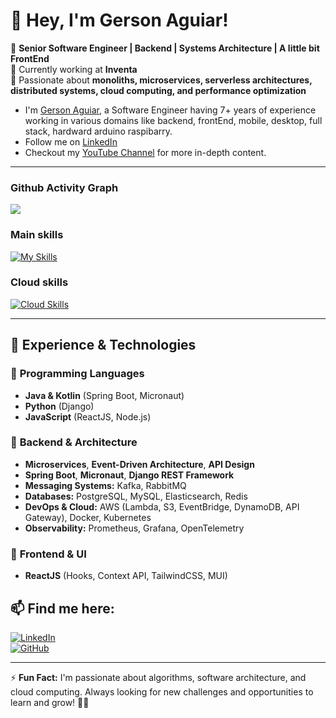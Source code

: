 # 👋 Hey, I'm Gerson Aguiar!

🎯 **Senior Software Engineer | Backend | Systems Architecture | A little bit FrontEnd**  
📍 Currently working at **Inventa**  
🚀 Passionate about **monoliths, microservices, serverless architectures, distributed systems, cloud computing, and performance optimization**  


<ul>
  <li>I'm <a href = "https://github.com/gerson-aguiar">Gerson Aguiar</a>, a Software Engineer having 7+ years of experience working in various domains like backend, frontEnd, mobile, desktop, full stack, hardward arduino raspibarry.</li>
  <li>Follow me on <a href="https://www.linkedin.com/in/gerson-aguiar/">LinkedIn</a>
  <li>Checkout my  <a href="https://www.youtube.com/@gerson-aguiar.engineer">YouTube Channel</a> for more in-depth content.</li>
</ul>

---

### Github Activity Graph
<img src="https://github-readme-activity-graph.vercel.app/graph?username=gerson-aguiar&custom_title=Gerson-Aguiar%27s%20GitHub%20Activity%20Graph&hide_border=true&border_radius=15&bg_color=000000&color=FFD700&line=1E90FF&point=1E90FF&area_color=000000&title_color=FFD700&area=true%22%20alt=%22GitHub%20Activity%20Graph%22" />


### Main skills  
[![My Skills](https://skillicons.dev/icons?i=java,kotlin,spring,py,js,react,postgres,mongodb,kafka,rabbitmq,django,docker,firebase,figma,git,github,gmail,grafana,idea,kubernetes,nodejs,npm,postman,pycharm,redis,replit,supabase,terraform,ubuntu,vscode,windows)](https://skillicons.dev)


### Cloud skills
[![Cloud Skills](https://skillicons.dev/icons?i=aws)](https://skillicons.dev)


---

## 🚀 **Experience & Technologies**
### 🔹 **Programming Languages**
- **Java & Kotlin** (Spring Boot, Micronaut)
- **Python** (Django)
- **JavaScript** (ReactJS, Node.js)

### 🔹 **Backend & Architecture**
- **Microservices**, **Event-Driven Architecture**, **API Design**
- **Spring Boot**, **Micronaut**, **Django REST Framework**
- **Messaging Systems:** Kafka, RabbitMQ
- **Databases:** PostgreSQL, MySQL, Elasticsearch, Redis
- **DevOps & Cloud:** AWS (Lambda, S3, EventBridge, DynamoDB, API Gateway), Docker, Kubernetes
- **Observability:** Prometheus, Grafana, OpenTelemetry

### 🔹 **Frontend & UI**
- **ReactJS** (Hooks, Context API, TailwindCSS, MUI)

<!--
---

## 🔥 **Highlights**
💡 **System Design:** Studying scalable architecture and designing high-performance systems.  
💡 **DSA & LeetCode:** Solving algorithm and data structure problems to improve coding skills.  
💡 **Open Source Projects:** Contributing to public repositories and sharing knowledge.  

---

## 📌 **Featured Projects**
🔗 [**ShortLink App**](https://github.com/gerson-aguiar/shortlink) - A URL shortener built with **React, Firebase, and TypeScript**  
🔗 [**BrokerMessage**](https://github.com/gerson-aguiar/brokermessage) - Messaging system using **RabbitMQ + Prometheus + Docker**  
🔗 [**React + Tailwind Course**](https://github.com/gerson-aguiar/react-tailwind-course) - Educational content for learning **React + Tailwind CSS**  
🔗 [**System Design Notes**](https://github.com/gerson-aguiar/system-design) - A repository with my **System Design** studies and notes  

---
-->
## 📫 **Find me here:**
[![LinkedIn](https://img.shields.io/badge/LinkedIn--blue?style=for-the-badge&logo=linkedin)](https://www.linkedin.com/in/gersonaguiar)  
[![GitHub](https://img.shields.io/badge/GitHub--black?style=for-the-badge&logo=github)](https://github.com/gerson-aguiar)  

---

⚡ **Fun Fact:** I'm passionate about algorithms, software architecture, and cloud computing. Always looking for new challenges and opportunities to learn and grow! 🚀🔥  
